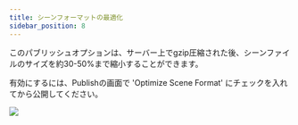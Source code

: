 ```yaml
---
title: シーンフォーマットの最適化
sidebar_position: 8
---
```


このパブリッシュオプションは、サーバー上でgzip圧縮された後、シーンファイルのサイズを約30-50%まで縮小することができます。

有効にするには、Publishの画面で 'Optimize Scene Format' にチェックを入れてから公開してください。

![](/images/user-manual/optimization/optimizing-scene-format/optimize-scene-format-publish-dialog.png)
